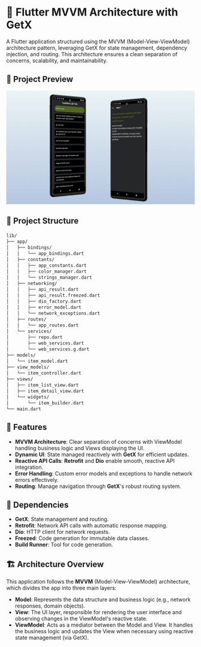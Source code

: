 # 📱 Flutter MVVM Architecture with GetX

A Flutter application structured using the MVVM (Model-View-ViewModel) architecture pattern, leveraging GetX for state management, dependency injection, and routing. This architecture ensures a clean separation of concerns, scalability, and maintainability.

## 📸 Project Preview

![MVVM Architecture Diagram](assets/images/app_thumnail.png)

## 📂 Project Structure

    lib/
    ├── app/
    │   ├── bindings/
    │   │   └── app_bindings.dart
    │   ├── constants/
    │   │   ├── app_constants.dart
    │   │   ├── color_manager.dart
    │   │   └── strings_manager.dart
    │   ├── networking/
    │   │   ├── api_result.dart
    │   │   ├── api_result.freezed.dart
    │   │   ├── dio_factory.dart
    │   │   ├── error_model.dart
    │   │   └── network_exceptions.dart
    │   ├── routes/
    │   │   └── app_routes.dart
    │   └── services/
    │       ├── repo.dart
    │       ├── web_services.dart
    │       └── web_services.g.dart
    ├── models/
    │   └── item_model.dart
    ├── view_models/
    │   └── item_controller.dart
    ├── views/
    │   ├── item_list_view.dart
    │   ├── item_detail_view.dart
    │   └── widgets/
    │       └── item_builder.dart
    └── main.dart

## 🚀 Features

- **MVVM Architecture**: Clear separation of concerns with ViewModel handling business logic and Views displaying the UI.
- **Dynamic UI**: State managed reactively with **GetX** for efficient updates.
- **Reactive API Calls**: **Retrofit** and **Dio** enable smooth, reactive API integration.
- **Error Handling**: Custom error models and exceptions to handle network errors effectively.
- **Routing**: Manage navigation through **GetX**'s robust routing system.

## 🔧 Dependencies

- **GetX**: State management and routing.
- **Retrofit**: Network API calls with automatic response mapping.
- **Dio**: HTTP client for network requests.
- **Freezed**: Code generation for immutable data classes.
- **Build Runner**: Tool for code generation.

## 🏗 Architecture Overview

This application follows the **MVVM** (Model-View-ViewModel) architecture, which divides the app into three main layers:

- **Model**: Represents the data structure and business logic (e.g., network responses, domain objects).
- **View**: The UI layer, responsible for rendering the user interface and observing changes in the ViewModel's reactive state.
- **ViewModel**: Acts as a mediator between the Model and View. It handles the business logic and updates the View when necessary using reactive state management (via GetX).
